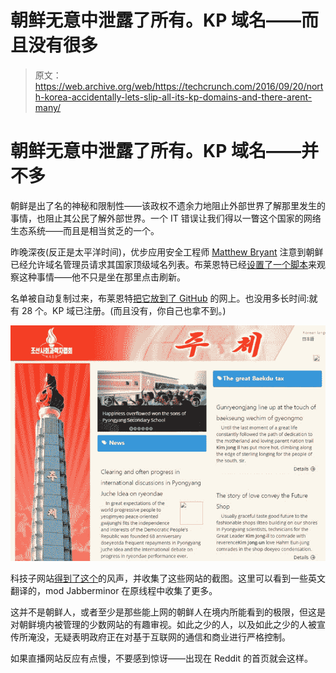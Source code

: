 # 朝鲜无意中泄露了所有。KP 域名——而且没有很多

> 原文：<https://web.archive.org/web/https://techcrunch.com/2016/09/20/north-korea-accidentally-lets-slip-all-its-kp-domains-and-there-arent-many/>

# 朝鲜无意中泄露了所有。KP 域名——并不多

朝鲜是出了名的神秘和限制性——该政权不遗余力地阻止外部世界了解那里发生的事情，也阻止其公民了解外部世界。一个 IT 错误让我们得以一瞥这个国家的网络生态系统——而且是相当贫乏的一个。

昨晚深夜(反正是太平洋时间)，优步应用安全工程师 [Matthew Bryant](https://web.archive.org/web/20230404025416/https://thehackerblog.com/) 注意到朝鲜已经允许域名管理员请求其国家顶级域名列表。布莱恩特已经[设置了一个脚本](https://web.archive.org/web/20230404025416/https://github.com/mandatoryprogrammer/TLDR)来观察这种事情——他不只是坐在那里点击刷新。

名单被自动复制过来，布莱恩特[把它放到了 GitHub](https://web.archive.org/web/20230404025416/https://github.com/mandatoryprogrammer/NorthKoreaDNSLeak/blob/master/README.md) 的网上。也没用多长时间:就有 28 个。KP 域已注册。(而且没有，你自己也拿不到。)

[![nk_news1](img/5e2aac6be9d0c7453c739fa524d55118.png)](https://web.archive.org/web/20230404025416/https://techcrunch.com/wp-content/uploads/2016/09/nk_news1.jpg)

科技子网站[得到了这个](https://web.archive.org/web/20230404025416/https://www.reddit.com/r/technology/comments/53mr05/north_korea_accidentally_leaks_dns_for_kp_only_28/)的风声，并收集了这些网站的截图。这里可以看到一些英文翻译的，mod Jabberminor 在原线程中收集了更多。

这并不是朝鲜人，或者至少是那些能上网的朝鲜人在境内所能看到的极限，但这是对朝鲜境内被管理的少数网站的有趣审视。如此之少的人，以及如此之少的人被宣传所淹没，无疑表明政府正在对基于互联网的通信和商业进行严格控制。

如果直播网站反应有点慢，不要感到惊讶——出现在 Reddit 的首页就会这样。
